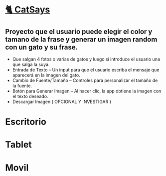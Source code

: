 # [🐈 CatSays]()

## Proyecto que el usuario puede elegir el color y tamano de la frase y generar un imagen random con un gato y su frase.

- Que salgan 4 fotos o varias de gatos y luego si introduce el usuario una que salga la suya.
- Entrada de Texto – Un input para que el usuario escriba el mensaje que aparecerá en la imagen del gato.
- Cambio de Fuente/Tamaño – Controles para personalizar el tamaño de la fuente.
- Botón para Generar Imagen – Al hacer clic, la app obtiene la imagen con el texto deseado.
- Descargar Imagen ( OPCIONAL Y INVESTIGAR )

# Escritorio

# Tablet

# Movil
